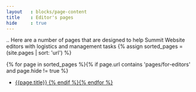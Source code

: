 ```yaml
---
layout   : blocks/page-content
title    : Editor's pages
hide     : true
---
```

..
Here are a number of pages that are designed to help Summit Website editors with logistics and management tasks
{% assign sorted_pages = (site.pages | sort: 'url') %}

{% for page in sorted_pages  %}{% if page.url contains 'pages/for-editors' and page.hide != true %}
- <a href="{{ page.url}}">{{page.title}}
  {% endif %}{% endfor %}
